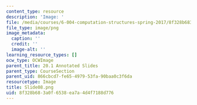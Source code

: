 ```yaml
---
content_type: resource
description: 'Image: '
file: /media/courses/6-004-computation-structures-spring-2017/8f328b683a0f6538ea7a4d4f7188d776_Slide08.png
file_type: image/png
image_metadata:
  caption: ''
  credit: ''
  image-alt: ''
learning_resource_types: []
ocw_type: OCWImage
parent_title: 20.1 Annotated Slides
parent_type: CourseSection
parent_uid: 866cbcd7-fe65-4979-53fa-90baa0c3f6da
resourcetype: Image
title: Slide08.png
uid: 8f328b68-3a0f-6538-ea7a-4d4f7188d776
---
```

